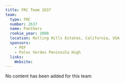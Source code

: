 ```yaml
---
title: FRC Team 2637
team:
  type: FRC
  number: 2637
  name: Panthers
  rookie_year: 2008
  location: Rolling Hills Estates, California, USA
  sponsors:
    - PEF
    - Palos Verdes Peninsula High
  links:
    Website: 
---
```

No content has been added for this team